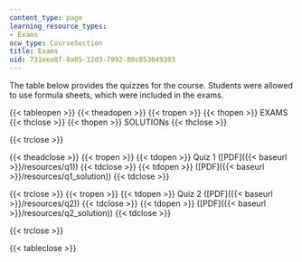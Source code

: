 ```yaml
---
content_type: page
learning_resource_types:
- Exams
ocw_type: CourseSection
title: Exams
uid: 731eea8f-8a05-12d3-7992-80c853849303
---
```


The table below provides the quizzes for the course. Students were allowed to use formula sheets, which were included in the exams.

{{< tableopen >}}
{{< theadopen >}}
{{< tropen >}}
{{< thopen >}}
EXAMS
{{< thclose >}}
{{< thopen >}}
SOLUTIONs
{{< thclose >}}

{{< trclose >}}

{{< theadclose >}}
{{< tropen >}}
{{< tdopen >}}
Quiz 1 ([PDF]({{< baseurl >}}/resources/q1))
{{< tdclose >}}
{{< tdopen >}}
([PDF]({{< baseurl >}}/resources/q1_solution))
{{< tdclose >}}

{{< trclose >}}
{{< tropen >}}
{{< tdopen >}}
Quiz 2 ([PDF]({{< baseurl >}}/resources/q2))
{{< tdclose >}}
{{< tdopen >}}
([PDF]({{< baseurl >}}/resources/q2_solution))
{{< tdclose >}}

{{< trclose >}}

{{< tableclose >}}